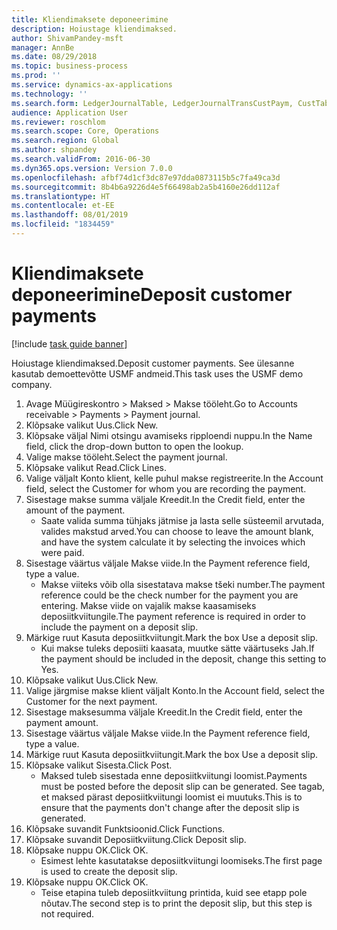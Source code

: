 ```yaml
---
title: Kliendimaksete deponeerimine
description: Hoiustage kliendimaksed.
author: ShivamPandey-msft
manager: AnnBe
ms.date: 08/29/2018
ms.topic: business-process
ms.prod: ''
ms.service: dynamics-ax-applications
ms.technology: ''
ms.search.form: LedgerJournalTable, LedgerJournalTransCustPaym, CustTableLookup
audience: Application User
ms.reviewer: roschlom
ms.search.scope: Core, Operations
ms.search.region: Global
ms.author: shpandey
ms.search.validFrom: 2016-06-30
ms.dyn365.ops.version: Version 7.0.0
ms.openlocfilehash: afbf74d1cf3dc87e97dda0873115b5c7fa49ca3d
ms.sourcegitcommit: 8b4b6a9226d4e5f66498ab2a5b4160e26dd112af
ms.translationtype: HT
ms.contentlocale: et-EE
ms.lasthandoff: 08/01/2019
ms.locfileid: "1834459"
---
```

# <a name="deposit-customer-payments"></a><span data-ttu-id="37641-103">Kliendimaksete deponeerimine</span><span class="sxs-lookup"><span data-stu-id="37641-103">Deposit customer payments</span></span>

[!include [task guide banner](../../includes/task-guide-banner.md)]

<span data-ttu-id="37641-104">Hoiustage kliendimaksed.</span><span class="sxs-lookup"><span data-stu-id="37641-104">Deposit customer payments.</span></span> <span data-ttu-id="37641-105">See ülesanne kasutab demoettevõtte USMF andmeid.</span><span class="sxs-lookup"><span data-stu-id="37641-105">This task uses the USMF demo company.</span></span>

1. <span data-ttu-id="37641-106">Avage Müügireskontro > Maksed > Makse tööleht.</span><span class="sxs-lookup"><span data-stu-id="37641-106">Go to Accounts receivable > Payments > Payment journal.</span></span>
2. <span data-ttu-id="37641-107">Klõpsake valikut Uus.</span><span class="sxs-lookup"><span data-stu-id="37641-107">Click New.</span></span>
3. <span data-ttu-id="37641-108">Klõpsake väljal Nimi otsingu avamiseks ripploendi nuppu.</span><span class="sxs-lookup"><span data-stu-id="37641-108">In the Name field, click the drop-down button to open the lookup.</span></span>
4. <span data-ttu-id="37641-109">Valige makse tööleht.</span><span class="sxs-lookup"><span data-stu-id="37641-109">Select the payment journal.</span></span> 
5. <span data-ttu-id="37641-110">Klõpsake valikut Read.</span><span class="sxs-lookup"><span data-stu-id="37641-110">Click Lines.</span></span>
6. <span data-ttu-id="37641-111">Valige väljalt Konto klient, kelle puhul makse registreerite.</span><span class="sxs-lookup"><span data-stu-id="37641-111">In the Account field, select the Customer for whom you are recording the payment.</span></span>
7. <span data-ttu-id="37641-112">Sisestage makse summa väljale Kreedit.</span><span class="sxs-lookup"><span data-stu-id="37641-112">In the Credit field, enter the amount of the payment.</span></span>
    * <span data-ttu-id="37641-113">Saate valida summa tühjaks jätmise ja lasta selle süsteemil arvutada, valides makstud arved.</span><span class="sxs-lookup"><span data-stu-id="37641-113">You can choose to leave the amount blank, and have the system calculate it by selecting the invoices which were paid.</span></span>  
8. <span data-ttu-id="37641-114">Sisestage väärtus väljale Makse viide.</span><span class="sxs-lookup"><span data-stu-id="37641-114">In the Payment reference field, type a value.</span></span>
    * <span data-ttu-id="37641-115">Makse viiteks võib olla sisestatava makse tšeki number.</span><span class="sxs-lookup"><span data-stu-id="37641-115">The payment reference could be the check number for the payment you are entering.</span></span> <span data-ttu-id="37641-116">Makse viide on vajalik makse kaasamiseks deposiitkviitungile.</span><span class="sxs-lookup"><span data-stu-id="37641-116">The payment reference is required in order to include the payment on a deposit slip.</span></span>  
9. <span data-ttu-id="37641-117">Märkige ruut Kasuta deposiitkviitungit.</span><span class="sxs-lookup"><span data-stu-id="37641-117">Mark the box Use a deposit slip.</span></span>
    * <span data-ttu-id="37641-118">Kui makse tuleks deposiiti kaasata, muutke sätte väärtuseks Jah.</span><span class="sxs-lookup"><span data-stu-id="37641-118">If the payment should be included in the deposit, change this setting to Yes.</span></span>  
10. <span data-ttu-id="37641-119">Klõpsake valikut Uus.</span><span class="sxs-lookup"><span data-stu-id="37641-119">Click New.</span></span>
11. <span data-ttu-id="37641-120">Valige järgmise makse klient väljalt Konto.</span><span class="sxs-lookup"><span data-stu-id="37641-120">In the Account field, select the Customer for the next payment.</span></span>
12. <span data-ttu-id="37641-121">Sisestage maksesumma väljale Kreedit.</span><span class="sxs-lookup"><span data-stu-id="37641-121">In the Credit field, enter the payment amount.</span></span>
13. <span data-ttu-id="37641-122">Sisestage väärtus väljale Makse viide.</span><span class="sxs-lookup"><span data-stu-id="37641-122">In the Payment reference field, type a value.</span></span>
14. <span data-ttu-id="37641-123">Märkige ruut Kasuta deposiitkviitungit.</span><span class="sxs-lookup"><span data-stu-id="37641-123">Mark the box Use a deposit slip.</span></span>
15. <span data-ttu-id="37641-124">Klõpsake valikut Sisesta.</span><span class="sxs-lookup"><span data-stu-id="37641-124">Click Post.</span></span>
    * <span data-ttu-id="37641-125">Maksed tuleb sisestada enne deposiitkviitungi loomist.</span><span class="sxs-lookup"><span data-stu-id="37641-125">Payments must be posted before the deposit slip can be generated.</span></span> <span data-ttu-id="37641-126">See tagab, et maksed pärast deposiitkviitungi loomist ei muutuks.</span><span class="sxs-lookup"><span data-stu-id="37641-126">This is to ensure that the payments don't change after the deposit slip is generated.</span></span>  
16. <span data-ttu-id="37641-127">Klõpsake suvandit Funktsioonid.</span><span class="sxs-lookup"><span data-stu-id="37641-127">Click Functions.</span></span>
17. <span data-ttu-id="37641-128">Klõpsake suvandit Deposiitkviitung.</span><span class="sxs-lookup"><span data-stu-id="37641-128">Click Deposit slip.</span></span>
18. <span data-ttu-id="37641-129">Klõpsake nuppu OK.</span><span class="sxs-lookup"><span data-stu-id="37641-129">Click OK.</span></span>
    * <span data-ttu-id="37641-130">Esimest lehte kasutatakse deposiitkviitungi loomiseks.</span><span class="sxs-lookup"><span data-stu-id="37641-130">The first page is used to create the deposit slip.</span></span>  
19. <span data-ttu-id="37641-131">Klõpsake nuppu OK.</span><span class="sxs-lookup"><span data-stu-id="37641-131">Click OK.</span></span>
    * <span data-ttu-id="37641-132">Teise etapina tuleb deposiitkviitung printida, kuid see etapp pole nõutav.</span><span class="sxs-lookup"><span data-stu-id="37641-132">The second step is to print the deposit slip, but this step is not required.</span></span>  


